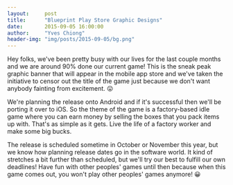 ```yaml
---
layout:     post
title:      "Blueprint Play Store Graphic Designs"
date:       2015-09-05 16:00:00
author:     "Yves Chiong"
header-img: "img/posts/2015-09-05/bg.png"
---
```


Hey folks, we've been pretty busy with our lives for the last couple months and we are around 90% done our current game! This is the sneak peak graphic banner that will appear in the mobile app store and we've taken the initiative to censor out the title of the game just because we don't want anybody fainting from excitement. 😛

We're planning the release onto Android and if it's successful then we'll be porting it over to iOS. So the theme of the game is a factory-based idle game where you can earn money by selling the boxes that you pack items up with. That's as simple as it gets. Live the life of a factory worker and make some big bucks.

The release is scheduled sometime in October or November this year, but we know how planning release dates go in the software world. It kind of stretches a bit further than scheduled, but we'll try our best to fulfill our own deadlines! Have fun with other peoples' games until then because when this game comes out, you won't play other peoples' games anymore! 😀